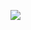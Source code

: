 <img
  src="https://github-readme-stats.vercel.app/api?username=TommieTankEngine&count_private=true&title_color=FD9047&icon_color=FD9047&text_color=0C2233&custom_title=Aleks+Popovic's+GitHub+Stats&show_icons=true"
/>
